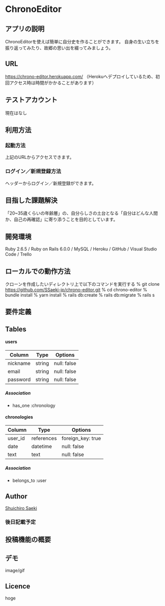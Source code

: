 # ChronoEditor

## アプリの説明
ChronoEditorを使えば簡単に自分史を作ることができます。
自身の生い立ちを振り返ってみたり、故郷の思い出を綴ってみましょう。

## URL
https://chrono-editor.herokuapp.com/
（Herokuへデプロイしているため、初回アクセス時は時間がかかることがあります）

## テストアカウント
現在はなし

## 利用方法
### 起動方法
上記のURLからアクセスできます。
### ログイン／新規登録方法
ヘッダーからログイン／新規登録ができます。

## 目指した課題解決
「20~35歳くらいの年齢層」の、自分らしさの土台となる「自分はどんな人間か、自己の再確認」に寄り添うことを目的としています。

## 開発環境
Ruby 2.6.5 / Ruby on Rails 6.0.0 / MySQL / Heroku / GitHub / Visual Studio Code / Trello

## ローカルでの動作方法
クローンを作成したいディレクトリ上で以下のコマンドを実行する
% git clone https://github.com/SSaeki-jp/chrono-editor.git
% cd chrono-editor
% bundle install
% yarn install
% rails db:create
% rails db:migrate
% rails s

## 要件定義
## Tables
#### users
| Column   | Type   | Options     |
| -------- | ------ | ----------- |
| nickname | string | null: false |
| email    | string | null: false |
| password | string | null: false |
##### Association
- has_one :chronology

#### chronologies
| Column  | Type       | Options           |
| ------- | ---------- | ----------------- |
| user_id | references | foreign_key: true |
| date    | datetime   | null: false       |
| text    | text       | null: false       |
##### Association
- belongs_to :user

## Author
[Shuichiro Saeki](https://github.com/SSaeki-jp)


### 後日記載予定

## 投稿機能の概要

## デモ
image/gif

## Licence
hoge
